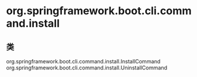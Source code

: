 # org.springframework.boot.cli.command.install

## 类

org.springframework.boot.cli.command.install.InstallCommand
org.springframework.boot.cli.command.install.UninstallCommand




